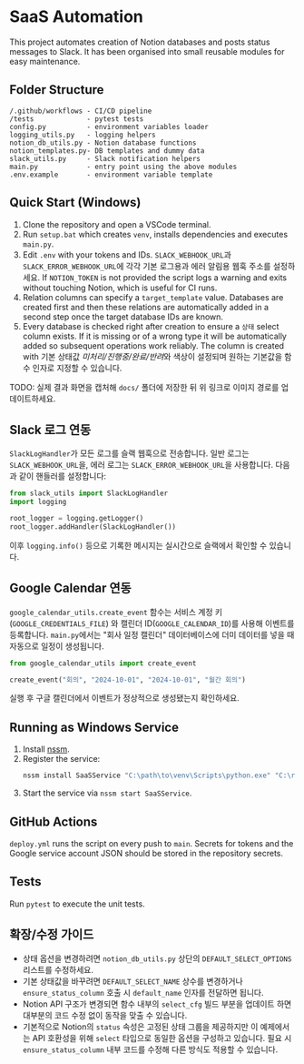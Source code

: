 # SaaS Automation

This project automates creation of Notion databases and posts status messages to Slack.
It has been organised into small reusable modules for easy maintenance.

## Folder Structure
```
/.github/workflows - CI/CD pipeline
/tests             - pytest tests
config.py          - environment variables loader
logging_utils.py   - logging helpers
notion_db_utils.py - Notion database functions
notion_templates.py- DB templates and dummy data
slack_utils.py     - Slack notification helpers
main.py            - entry point using the above modules
.env.example       - environment variable template
```

## Quick Start (Windows)
1. Clone the repository and open a VSCode terminal.
2. Run `setup.bat` which creates `venv`, installs dependencies and executes `main.py`.
3. Edit `.env` with your tokens and IDs. `SLACK_WEBHOOK_URL`과
   `SLACK_ERROR_WEBHOOK_URL`에 각각 기본 로그용과 에러 알림용 웹훅 주소를 설정하세요.
   If `NOTION_TOKEN` is not provided the script logs a warning and exits
   without touching Notion, which is useful for CI runs.
4. Relation columns can specify a `target_template` value. Databases are
   created first and then these relations are automatically added in a second
   step once the target database IDs are known.
5. Every database is checked right after creation to ensure a ``상태`` select
   column exists. If it is missing or of a wrong type it will be automatically
   added so subsequent operations work reliably. The column is created with
   기본 상태값 *미처리/진행중/완료/반려*와 색상이 설정되며 원하는 기본값을
   함수 인자로 지정할 수 있습니다.
   
  TODO: 실제 결과 화면을 캡처해 `docs/` 폴더에 저장한 뒤 위 링크로
  이미지 경로를 업데이트하세요.

## Slack 로그 연동
`SlackLogHandler`가 모든 로그를 슬랙 웹훅으로 전송합니다. 일반 로그는
`SLACK_WEBHOOK_URL`을, 에러 로그는 `SLACK_ERROR_WEBHOOK_URL`을 사용합니다.
다음과 같이 핸들러를 설정합니다:

```python
from slack_utils import SlackLogHandler
import logging

root_logger = logging.getLogger()
root_logger.addHandler(SlackLogHandler())
```

이후 `logging.info()` 등으로 기록한 메시지는 실시간으로 슬랙에서 확인할 수
있습니다.

## Google Calendar 연동
`google_calendar_utils.create_event` 함수는 서비스 계정 키(`GOOGLE_CREDENTIALS_FILE`)
와 캘린더 ID(`GOOGLE_CALENDAR_ID`)를 사용해 이벤트를 등록합니다. `main.py`에서는
"회사 일정 캘린더" 데이터베이스에 더미 데이터를 넣을 때 자동으로 일정이 생성됩니다.

```python
from google_calendar_utils import create_event

create_event("회의", "2024-10-01", "2024-10-01", "월간 회의")
```

실행 후 구글 캘린더에서 이벤트가 정상적으로 생성됐는지 확인하세요.

## Running as Windows Service
1. Install [nssm](https://nssm.cc/).
2. Register the service:
   ```cmd
   nssm install SaaSService "C:\path\to\venv\Scripts\python.exe" "C:\repo\main.py"
   ```
3. Start the service via `nssm start SaaSService`.

## GitHub Actions
`deploy.yml` runs the script on every push to `main`. Secrets for tokens and the Google service account JSON should be stored in the repository secrets.

## Tests
Run `pytest` to execute the unit tests.

## 확장/수정 가이드
* 상태 옵션을 변경하려면 ``notion_db_utils.py`` 상단의 ``DEFAULT_SELECT_OPTIONS``
  리스트를 수정하세요.
* 기본 상태값을 바꾸려면 ``DEFAULT_SELECT_NAME`` 상수를 변경하거나
  ``ensure_status_column`` 호출 시 ``default_name`` 인자를 전달하면 됩니다.
* Notion API 구조가 변경되면 함수 내부의 ``select_cfg`` 빌드 부분을
  업데이트 하면 대부분의 코드 수정 없이 동작을 맞출 수 있습니다.
* 기본적으로 Notion의 ``status`` 속성은 고정된 상태 그룹을 제공하지만 이
  예제에서는 API 호환성을 위해 ``select`` 타입으로 동일한 옵션을 구성하고
  있습니다. 필요 시 ``ensure_status_column`` 내부 코드를 수정해 다른 방식도
  적용할 수 있습니다.

